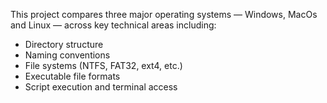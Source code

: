 This project compares three major operating systems — Windows, MacOs and Linux — across key technical areas including:

- Directory structure  
- Naming conventions  
- File systems (NTFS, FAT32, ext4, etc.)  
- Executable file formats  
- Script execution and terminal access 

